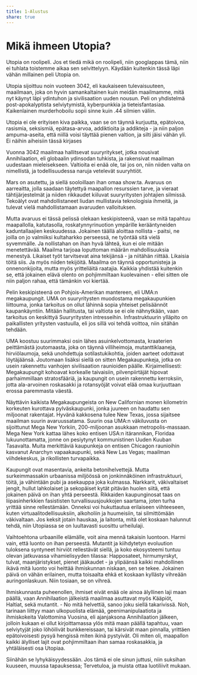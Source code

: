 ```yaml
---
title: 1-Alustus
share: true
---
```

# Mikä ihmeen Utopia?

Utopia on roolipeli. Jos et tiedä mikä on roolipeli, niin googlappas tämä, niin ei tuhlata toistemme aikaa sen selvittelyyn. Käydään kuitenkin tässä läpi vähän millainen peli Utopia on.

Utopia sijoittuu noin vuoteen 3042, eli kaukaiseen tulevaisuuteen, maailmaan, joka on hyvin samankaltainen kuin meidän maailmamme, mitä nyt käynyt läpi ydintuhon ja sivilisaation uuden nousun. Peli on yhdistelmä post-apokalyptista selviytymistä, kyberpunkkia ja tieteisfantasiaa. Kaikenlainen murderhoboilu sopii sinne kuin .44 silmien väliin.

Utopia ei ole erityisen kiva paikka, vaan se on täynnä kurjuutta, epätoivoa, rasismia, seksismiä, epätasa-arvoa, addiktioita ja addikteja - ja niin paljon ampuma-aseita, että niillä voisi täyttää pienen valtion, ja silti jäisi vähän yli. Ei näihin aiheisiin tässä kirjases

Vuonna 3042 maailmaa hallitsevat suuryritykset, jotka nousivat Annihilaation, eli globaalin ydinsodan tuhkista, ja rakensivat maailman uudestaan mieleisekseen. Valtioita ei enää ole, tai jos on, niin niiden valta on nimellistä, ja todellisuudessa naruja vetelevät suuryhtiöt.

Mars on asutettu, ja siellä sooloillaan ihan omaa show:ta. Avaruus on aarreaitta, jolla saadaan täytettyä maapallon resurssien tarve, ja vieraat tähtijärjestelmät ja niiden rikkaudet kiiluvat suuryritysten johtajien silmissä. Tekoälyt ovat mahdollistaneet liudan mullistavia teknologisia ihmeitä, ja tulevat vielä mahdollistamaan avaruuden valloituksen.

Mutta avaruus ei tässä pelissä olekaan keskipisteenä, vaan se mitä tapahtuu maapallolla, katutasolla, roskatynnyrinuotion ympärille kerääntyneiden kaduntallaajien keskuudessa. Jokainen täällä aloittaa nollista - paitsi, ne joilla on jo valmiiksi kultaharkko perseessä, ne työntää sitä vielä syvemmälle. Ja nollistahan on ihan hyvä lähteä, kun ei ole mitään menetettävää. Maailma tarjoaa loputtoman määrän mahdollisuuksia menestyä. Likaiset työt tarvitsevat aina tekijänsä - ja niitähän riittää. Likaisia töitä siis. Ja myös niiden tekijöitä. Maailma on täynnä opportunisteja ja onnenonkijoita, mutta myös yritteliäitä raatajia. Kaikkia yhdistää kuitenkin se, että jokainen elävä olento on pohjimmiltaan kuolevainen - ellei sitten ole niin paljon rahaa, että tämänkin voi kiertää.

Pelin keskipisteenä on Pohjois-Amerikan mantereen, eli UMA:n megakaupungit. UMA on suuryritysten muodostama megakaupunkien liittouma, jonka tarkoitus on ollut lähinnä sopia yhteiset pelisäännöt kaupankäyntiin. Mitään hallitusta, tai valtiota se ei ole nähnytkään, vaan tarkoitus on keskittyä Suuryritysten intresseihin. Infrastruktuurin ylläpito on paikallisten yritysten vastuulla, eli jos sillä voi tehdä voittoa, niin sitähän tehdään.

UMA koostuu suurimmaksi osin lähes asuinkelvottomasta, kraaterien peittämästä joutomaasta, joka on täynnä villiheimoja, mutanttiklaaneja, hirviölaumoja, sekä unohdettuja sotilastukikohtia, joiden aarteet odottavat löytäjäänsä. Joutomaan lisäksi siellä on sitten Megakaupunkeja, jotka on usein rakennettu vanhojen sivilisaation raunioiden päälle. Kirjaimellisesti: Megakaupungit kohoavat korkealle taivaisiin, pilvenpiirtäjät hipovat parhaimmillaan stratosfääriä, ja kaupungit on usein rakennettu kerroksiin, jotta ala-arvoinen roskasakki ja rotansyöjät voivat elää omaa kurjuuttaan erossa paremmasta väestä.

Näyttävin kaikista Megakaupungeista on New Californian monen kilometrin korkeuten kurottava pylväskaupunki, jonka juureen on haudattu sen miljoonat rakentajat. Hyvänä kakkosena tulee New Texas, jossa sijaitsee maailman suurin avaruussatama. Suurin osa UMA:n väkiluvusta on sijoittunut Mega New Yorkiin, 200-miljoonan asukkaan metropolis-massaan. Mega New York kattaa lähes koko entisen USA:n itärannikan, Floridaa lukuunottamatta, jonne on pesiytynyt kommunistinen Uuden Kuuban Tasavalta. Muita merkittäviä kaupunkeja on entisen Chicagon raunioihin kasvanut Anarchyn vapaakaupunki, sekä New Las Vegas; maailman viihdekeskus, ja rikollisten turvapaikka.

Kaupungit ovat masentavia, ankeita betonihelvettejä. Mutta surkeimmassakin urbaanissa miljöössä on jonkinnäköinen infrastruktuuri, töitä, ja vähintään pubi ja asekauppa joka kulmassa. Narkkarit, väkivaltaiset jengit, hullut lahkolaiset ja sekopäiset kytät pitävän huolen siitä, että jokainen päivä on ihan yhtä perseestä. Rikkaiden kaupunginosat taas on liipasinherkkien fasististen turvallisuusjoukkojen saartama, joten turha yrittää sinne rellestämään. Onneksi voi hukuttautua erilaiseen viihteeseen, kuten virtuaalitodellisuuksiin, alkoholiin ja huumeisiin, tai silmittömään väkivaltaan. Jos keksit jotain hauskaa, ja laitonta, mitä olet koskaan halunnut tehdä, niin Utopiassa se on luultavasti suosittu urheilulaji.

Vaihtoehtona urbaanille elämälle, voit aina mennä takaisin luontoon. Harmi vain, että luonto on ihan perseestä. Mutantit ja kiihdytetyn evoluution tuloksena syntyneet hirviöt rellestävät siellä, ja koko ekosysteemi tuntuu olevan jatkuvassa vihamielisyyden tilassa: Happosateet, hirmumyrskyt, tulvat, maanjäristykset, pienet jääkaudet - ja ylipäänsä kaikki mahdollinen ikävä mitä luonto voi heittää ihmiskunnan niskaan, sen se tekee. Jokainen päivä on vähän erilainen, mutta toisaalta ehkä et koskaan kyllästy vihreään auringonlaskuun. Niin tosiaan, se on vihreä.

Ihmiskunnasta puheenollen, ihmiset eivät enää ole ainoa älyllinen laji maan päällä, vaan Annihilaation jälkeistä maailmaa asuttavat myös Kääpiöt, Haltiat, sekä mutantit. - No mitä helvettiä, sanoo joku siellä takarivissä. Noh, tarinaan liittyy maan ulkopuolista elämää, geenimanipulaatiota ja ihmiskokeita Valottomina Vuosina, eli ajanjaksona Annihilaation jälkeen, jolloin kukaan ei ollut kirjoittamassa ylös mitä maan päällä tapahtuu, vaan selviytyjät joko löhöilivät bunkkereissaan, tai kärsivät maan pinnalla, yrittäen epätoivoisesti pysyä hengissä miten ikinä pystyivät. Oli miten oli, maapallon kaikki älylliset lajit ovat pohjimmiltaan ihan samaa roskasakkia, ja yhtäläisesti osa Utopiaa.

Siinähän se lyhykäisyydessään. Jos tämä ei ole sinun juttusi, niin suksihan kuuseen, muussa tapauksessa; Tervetuloa, ja muista ottaa luotiliivit mukaan.